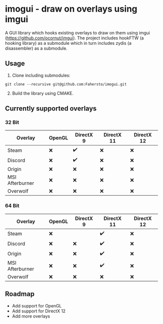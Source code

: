 # imogui - draw on overlays using imgui
A GUI library which hooks existing overlays to draw on them using imgui (https://github.com/ocornut/imgui). The project includes hookFTW (a hooking library) as a submodule which in turn includes zydis (a disassembler) as a submodule.

## Usage
1. Clone including submodules:
```
git clone --recursive git@github.com:Fahersto/imogui.git
```
2. Build the library using CMAKE.

## Currently supported overlays
### 32 Bit
Overlay | 				OpenGL    |	 DirectX 9 					| DirectX 11 				| DirectX 12
--------| 				--------  | ---------- 					| -------------				| -------------
Steam   				| 	 :x:    |		:heavy_check_mark:	|		:x:		 			|		:x:		 
Discord   				| 	 :x:    |		:heavy_check_mark:	|		:x:		 			|		:x:		
Origin   				| 	 :x:    |		:x:	  				|		:x:		 			|		:x:		 
MSI Afterburner   | 	 :x:    |		:x:	   				|		:x:		 			|		:x:		 
Overwolf   				| 	 :x:    |		:x:	   				|		:x:		 			|		:x:		 

### 64 Bit
Overlay | 				OpenGL    |	 DirectX 9 					| DirectX 11				| DirectX 12
--------| 				--------  | ---------- 					| -------------				| -------------
Steam   				| 	 :x:    |			   |				:heavy_check_mark:		|		:x:			 
Discord   				| 	 :x:    |		:x:	   |				:heavy_check_mark:		|		:x:	
Origin   				| 	 :x:    |		:x:	   |				:heavy_check_mark:		|		:x:			 
MSI Afterburner   | 	 :x:    |		:x:	   |				:heavy_check_mark:		|		:x:			 	 
Overwolf   				| 	 :x:    |		:x:	   |				:x:						|		:x:		

## Roadmap
- Add support for OpenGL
- Add support for DirectX 12
- Add more overlays
